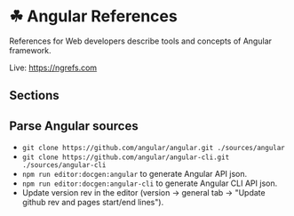 # ☘ Angular References

References for Web developers describe tools and concepts of Angular framework.

Live: https://ngrefs.com

## Sections


## Parse Angular sources

* `git clone https://github.com/angular/angular.git ./sources/angular`
* `git clone https://github.com/angular/angular-cli.git ./sources/angular-cli`
* `npm run editor:docgen:angular` to generate Angular API json.
* `npm run editor:docgen:angular-cli` to generate Angular CLI API json.
* Update version rev in the editor (version -> general tab -> "Update github rev and pages start/end lines").
